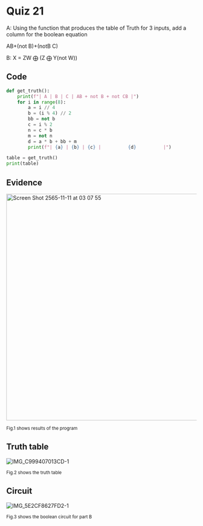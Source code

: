# Quiz 21

A: Using the function that produces the table of Truth for 3 inputs, add a column for the boolean equation

AB+(not B)+(notB C)

B: X = ZW ⨁ (Z ⨁ Y(not W)) 

## Code

```py
def get_truth():
    print(f"| A | B | C | AB + not B + not CB |")
    for i in range(8):
        a = i // 4
        b = (i % 4) // 2
        bb = not b
        c = i % 2
        n = c * b
        m = not n
        d = a * b + bb + m
        print(f"| {a} | {b} | {c} |          {d}          |")

table = get_truth()
print(table)
```

## Evidence

<img width="599" alt="Screen Shot 2565-11-11 at 03 07 55" src="https://user-images.githubusercontent.com/111941936/201173205-796eaa20-e9aa-4c19-88ee-5e4dd6144d9d.png">

<sub>Fig.1 shows results of the program

## Truth table
    
![IMG_C999407013CD-1](https://user-images.githubusercontent.com/111941936/203800100-635c9331-cfc6-4bff-aba6-e57b5ac83740.jpeg)
  
<sub>Fig.2 shows the truth table

## Circuit

![IMG_5E2CF8627FD2-1](https://user-images.githubusercontent.com/111941936/203817232-f850e599-2a7d-4a26-98fa-b6289b423ead.jpeg)

    
<sub>Fig.3 shows the boolean circuit for part B

